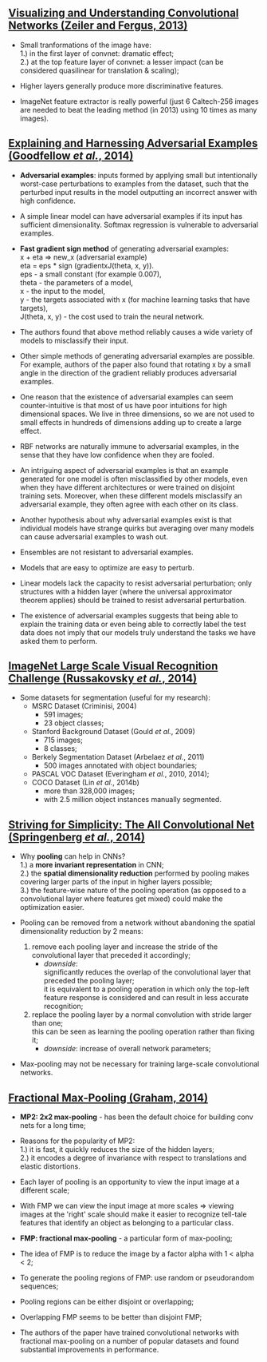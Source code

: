 ## [Visualizing and Understanding Convolutional Networks (Zeiler and Fergus, 2013)](https://arxiv.org/abs/1311.2901)
* Small tranformations of the image have:  
   1.) in the first layer of convnet: dramatic effect;  
   2.) at the top feature layer of convnet: a lesser impact (can be considered quasilinear for translation & scaling);  

* Higher layers generally produce more discriminative features.  

* ImageNet feature extractor is really powerful (just 6 Caltech-256 images are needed to beat the leading method (in 2013) using 10 times as many images).  


## [Explaining and Harnessing Adversarial Examples (Goodfellow _et al._, 2014)](https://arxiv.org/abs/1412.6572) 
* __Adversarial examples__: inputs formed by applying small but intentionally worst-case perturbations to examples from the dataset, such that the perturbed input results in the model outputting an incorrect answer with high confidence.  

* A simple linear model can have adversarial examples if its input has sufficient dimensionality.
  Softmax regression is vulnerable to adversarial examples.

* __Fast gradient sign method__ of generating adversarial examples:  
  x + eta => new_x (adversarial example)  
  eta = eps * sign (gradientxJ(theta, x, y)).  
  eps - a small constant (for example 0.007),  
  theta - the parameters of a model,  
  x - the input to the model,  
  y - the targets associated with x (for machine learning tasks that have targets),  
  J(theta, x, y) - the cost used to train the neural network.  

* The authors found that above method reliably causes a wide variety of models to misclassify their input.

* Other simple methods of generating adversarial examples are possible. For example, authors of the paper also found that rotating x by a small angle in the direction of the gradient reliably produces adversarial examples.

* One reason that the existence of adversarial examples can seem counter-intuitive is that most of us have poor intuitions for high dimensional spaces. We live in three dimensions, so we are not used to small effects in hundreds of dimensions adding up to create a large effect. 

* RBF networks are naturally immune to adversarial examples, in the sense that they have low confidence when they are fooled.

* An intriguing aspect of adversarial examples is that an example generated for one model is often misclassified by other models, even when they have different architectures or were trained on disjoint training sets. Moreover, when these different models misclassify an adversarial example, they often agree with each other on its class.

* Another hypothesis about why adversarial examples exist is that individual models have strange quirks but averaging over many models can cause adversarial examples to wash out.

* Ensembles are not resistant to adversarial examples.

* Models that are easy to optimize are easy to perturb.

* Linear models lack the capacity to resist adversarial perturbation; only structures with a hidden layer (where the universal approximator theorem applies) should be trained to resist adversarial perturbation.

* The existence of adversarial examples suggests that being able to explain the training data or even being able to correctly label the test data does not imply that our models truly understand the tasks we have asked them to perform.


## [ImageNet Large Scale Visual Recognition Challenge (Russakovsky _et al._, 2014)](https://arxiv.org/abs/1409.0575)
* Some datasets for segmentation (useful for my research):  
    * MSRC Dataset (Criminisi, 2004)  
       - 591 images;  
       - 23 object classes;  
    * Stanford Background Dataset (Gould _et al._, 2009)  
       - 715 images;  
       - 8 classes;  
    * Berkely Segmentation Dataset (Arbelaez _et al._, 2011)  
       - 500 images annotated with object boundaries;  
    * PASCAL VOC Dataset (Everingham _et al._, 2010, 2014);  
    * COCO Dataset (Lin _et al._, 2014b)  
       - more than 328,000 images;  
       - with 2.5 million object instances manually segmented.  


## [Striving for Simplicity: The All Convolutional Net (Springenberg _et al._, 2014)](https://arxiv.org/abs/1412.6806)
* Why __pooling__ can help in CNNs?  
  1.) a __more invariant representation__ in CNN;  
  2.) the __spatial dimensionality reduction__ performed by pooling makes covering larger parts of the input in higher layers possible;  
  3.) the feature-wise nature of the pooling operation (as opposed to a convolutional layer where features get mixed) could make the optimization easier.  

* Pooling can be removed from a network without abandoning the spatial dimensionality reduction by 2 means:  
    1. remove each pooling layer and increase the stride of the convolutional layer that preceded it accordingly;  
       * _downside_:  
       significantly reduces the overlap of the convolutional layer that preceded the pooling layer;  
       it is equivalent to a pooling operation in which only the top-left feature response is considered and can result in less accurate recognition;  
    2. replace the pooling layer by a normal convolution with stride larger than one;  
      this can be seen as learning the pooling operation rather than fixing it;  
       * _downside_: increase of overall network parameters;  

* Max-pooling may not be necessary for training large-scale convolutional networks.  


## [Fractional Max-Pooling (Graham, 2014)](https://arxiv.org/abs/1412.6071)
* __MP2: 2x2 max-pooling__ - has been the default choice for building conv nets for a long time;
* Reasons for the popularity of MP2:  
  1.) it is fast, it quickly reduces the size of the hidden layers;  
  2.) it encodes a degree of invariance with respect to translations and elastic distortions.  

* Each layer of pooling is an opportunity to view the input image at a different scale;  
* With FMP we can view the input image at more scales => viewing images at the 'right' scale should make it easier to recognize tell-tale features that identify an object as belonging to a particular class.  

* __FMP: fractional max-pooling__ - a particular form of max-pooling;  
* The idea of FMP is to reduce the image by a factor alpha with 1 < alpha < 2;  
* To generate the pooling regions of FMP: use random or pseudorandom sequences;  
* Pooling regions can be either disjoint or overlapping;  
* Overlapping FMP seems to be better than disjoint FMP;  
* The authors of the paper have trained convolutional networks with fractional max-pooling on a number of popular datasets and found substantial improvements in performance.   

